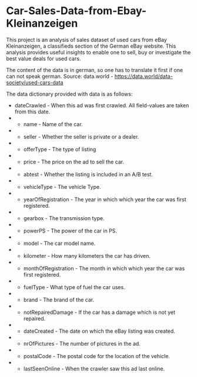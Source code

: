 # Car-Sales-Data-from-Ebay-Kleinanzeigen
This project is an analysis of sales dataset of used cars from eBay Kleinanzeigen, a classifieds section of the German eBay website. This analysis provides useful insights to enable one to sell, buy or investigate the best value deals for used cars.  

The content of the data is in german, so one has to translate it first if one can not speak german.  Source: data.world - https://data.world/data-society/used-cars-data

The data dictionary provided with data is as follows:  
- dateCrawled - When this ad was first crawled. All field-values are taken from this date. 
- - name - Name of the car. 
- - seller - Whether the seller is private or a dealer. 
- - offerType - The type of listing 
- - price - The price on the ad to sell the car. 
- - abtest - Whether the listing is included in an A/B test. 
- - vehicleType - The vehicle Type. 
- - yearOfRegistration - The year in which which year the car was first registered. 
- - gearbox - The transmission type. 
- - powerPS - The power of the car in PS. 
- - model - The car model name. 
- - kilometer - How many kilometers the car has driven. 
- - monthOfRegistration - The month in which which year the car was first registered. 
- - fuelType - What type of fuel the car uses. 
- - brand - The brand of the car. 
- - notRepairedDamage - If the car has a damage which is not yet repaired. 
- - dateCreated - The date on which the eBay listing was created. 
- - nrOfPictures - The number of pictures in the ad. 
- - postalCode - The postal code for the location of the vehicle. 
- - lastSeenOnline - When the crawler saw this ad last online.  

